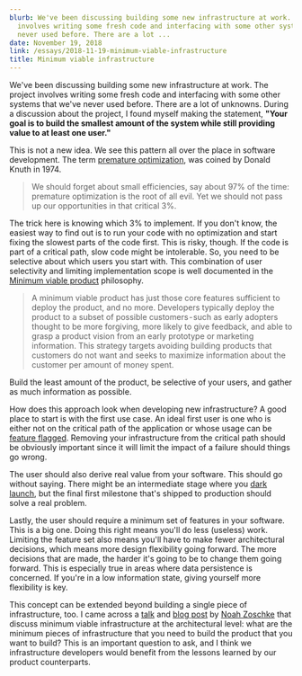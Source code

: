 ```yaml
---
blurb: We've been discussing building some new infrastructure at work. The project
  involves writing some fresh code and interfacing with some other systems that we've
  never used before. There are a lot ...
date: November 19, 2018
link: /essays/2018-11-19-minimum-viable-infrastructure
title: Minimum viable infrastructure
---
```


We've been discussing building some new infrastructure at work. The project involves writing some fresh code and interfacing with some other systems that we've never used before. There are a lot of unknowns. During a discussion about the project, I found myself making the statement, **"Your goal is to build the smallest amount of the system while still providing value to at least one user."**

This is not a new idea. We see this pattern all over the place in software development. The term [premature optimization](https://en.wikipedia.org/wiki/Program_optimization#When_to_optimize),  was coined by Donald Knuth in 1974.

> We should forget about small efficiencies, say about 97% of the time: premature optimization is the root of all evil. Yet we should not pass up our opportunities in that critical 3%. 

The trick here is knowing which 3% to implement. If you don't know, the easiest way to find out is to run your code with no optimization and start fixing the slowest parts of the code first. This is risky, though. If the code is part of a critical path, slow code might be intolerable. So, you need to be selective about which users you start with. This combination of user selectivity and limiting implementation scope is well documented in the [Minimum viable product](https://en.wikipedia.org/wiki/Minimum_viable_product) philosophy.

> A minimum viable product has just those core features sufficient to deploy the product, and no more. Developers typically deploy the product to a subset of possible customers - such as early adopters thought to be more forgiving, more likely to give feedback, and able to grasp a product vision from an early prototype or marketing information. This strategy targets avoiding building products that customers do not want and seeks to maximize information about the customer per amount of money spent.

Build the least amount of the product, be selective of your users, and gather as much information as possible.

How does this approach look when developing new infrastructure? A good place to start is with the first use case. An ideal first user is one who is either not on the critical path of the application or whose usage can be [feature flagged](https://martinfowler.com/articles/feature-toggles.html). Removing your infrastructure from the critical path should be obviously important since it will limit the impact of a failure should things go wrong.

The user should also derive real value from your software. This should go without saying. There might be an intermediate stage where you [dark launch](https://launchdarkly.com/blog/why-leading-companies-dark-launch/), but the final first milestone that's shipped to production should solve a real problem.

Lastly, the user should require a minimum set of features in your software. This is a big one. Doing this right means you'll do less (useless) work. Limiting the feature set also means you'll have to make fewer architectural decisions, which means more design flexibility going forward. The more decisions that are made, the harder it's going to be to change them going forward. This is especially true in areas where data persistence is concerned. If you're in a low information state, giving yourself more flexibility is key.

This concept can be extended beyond building a single piece of infrastructure, too. I came across a [talk](https://speakerdeck.com/nzoschke/minimum-viable-infrastructure) and [blog post](https://nzoschke.github.io/mvi/
) by [Noah Zoschke](https://twitter.com/nzoschke) that discuss minimum viable infrastructure at the architectural level: what are the minimum pieces of infrastructure that you need to build the product that you want to build? This is an important question to ask, and I think we infrastructure developers would benefit from the lessons learned by our product counterparts.
